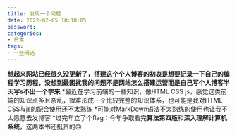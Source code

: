 ```yaml
---
title: 发现一个问题
date: 2022-02-05 18:18:05
password:
categories:
- 日常
tags:
- 一些闲话
---
```


**想起来网站已经很久没更新了，搭建这个个人博客的初衷是想要记录一下自己的编程学习历程，没想到最困扰我的问题不是网站怎么搭建运营而是自己写个人博客半天写s不出一个字来**
*最近在学习前端的一些知识，像HTML CSS js，感觉这类前端的知识点多且杂乱，很难形成一个比较完整的知识体系，也可能是我对HTML CSS与js的配合使用还不太熟练
*可能对MarkDown语法不太熟练的使用也让我不太愿意去发博客
*过完年立了个flag：今年争取看完**算法第四版**和**深入理解计算机系统**，这两本书还挺贵的🙃